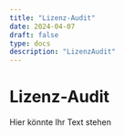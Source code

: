```yaml
---
title: "Lizenz-Audit"
date: 2024-04-07
draft: false
type: docs
description: "LizenzAudit"
---
```


# Lizenz-Audit

Hier könnte Ihr Text stehen